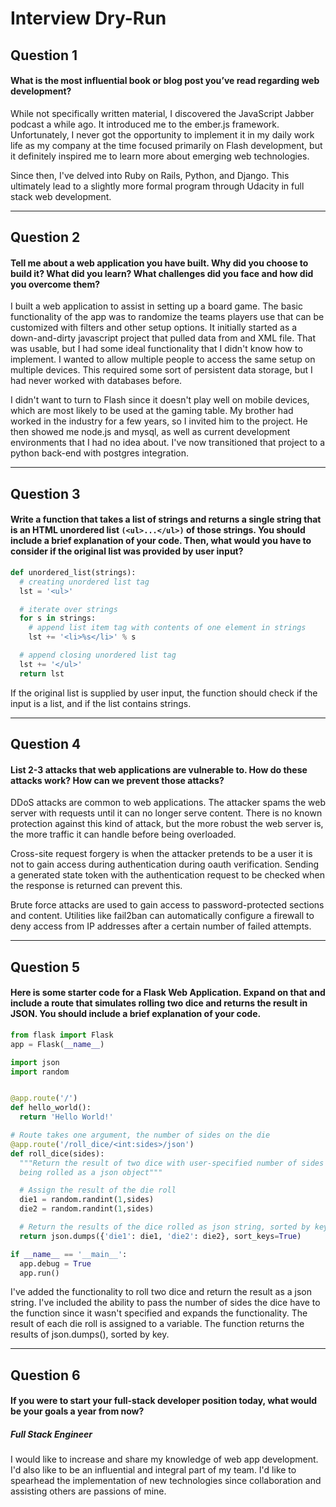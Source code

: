 # Interview Dry-Run 

## Question 1
#### What is the most influential book or blog post you’ve read regarding web development?

While not specifically written material, I discovered the JavaScript Jabber podcast a while ago. It introduced me to the ember.js framework. 
Unfortunately, I never got the opportunity to implement it in my daily work life as my company at the time focused primarily on Flash development, 
but it definitely inspired me to learn more about emerging web technologies.

Since then, I've delved into Ruby on Rails, Python, and Django. This ultimately lead to a slightly more formal program through Udacity in full stack web development.

---

## Question 2
#### Tell me about a web application you have built. Why did you choose to build it? What did you learn? What challenges did you face and how did you overcome them?

I built a web application to assist in setting up a board game. The basic functionality of the app was to randomize the teams players use that can be customized with filters and other setup options. 
It initially started as a down-and-dirty javascript project that pulled data from and XML file. That was usable, but I had some ideal functionality that I didn't know how to implement. 
I wanted to allow multiple people to access the same setup on multiple devices. This required some sort of persistent data storage, but I had never worked with databases before.

I didn't want to turn to Flash since it doesn't play well on mobile devices, which are most likely to be used at the gaming table. My brother had worked in the industry for a few years, 
so I invited him to the project. He then showed me node.js and mysql, as well as current development environments that I had no idea about. I've now transitioned that project to a python back-end with postgres integration.

---

## Question 3
#### Write a function that takes a list of strings and returns a single string that is an HTML unordered list `(<ul>...</ul>)` of those strings. You should include a brief explanation of your code. Then, what would you have to consider if the original list was provided by user input?

```python
def unordered_list(strings):
  # creating unordered list tag
  lst = '<ul>'

  # iterate over strings
  for s in strings:
    # append list item tag with contents of one element in strings
    lst += '<li>%s</li>' % s

  # append closing unordered list tag
  lst += '</ul>'
  return lst

```

If the original list is supplied by user input, the function should check if the input is a list, and if the list contains strings.

---

## Question 4
#### List 2-3 attacks that web applications are vulnerable to. How do these attacks work? How can we prevent those attacks?

DDoS attacks are common to web applications. The attacker spams the web server with requests until it can no longer serve content. 
There is no known protection against this kind of attack, but the more robust the web server is, the more traffic it can handle before being overloaded.

Cross-site request forgery is when the attacker pretends to be a user it is not to gain access during authentication during oauth verification. 
Sending a generated state token with the authentication request to be checked when the response is returned can prevent this.

Brute force attacks are used to gain access to password-protected sections and content. Utilities like fail2ban can automatically configure a 
firewall to deny access from IP addresses after a certain number of failed attempts.

---

## Question 5
#### Here is some starter code for a Flask Web Application. Expand on that and include a route that simulates rolling two dice and returns the result in JSON. You should include a brief explanation of your code.

```python
from flask import Flask
app = Flask(__name__)

import json
import random


@app.route('/')
def hello_world():
  return 'Hello World!'

# Route takes one argument, the number of sides on the die
@app.route('/roll_dice/<int:sides>/json')
def roll_dice(sides):
  """Return the result of two dice with user-specified number of sides
  being rolled as a json object"""

  # Assign the result of the die roll
  die1 = random.randint(1,sides)
  die2 = random.randint(1,sides)

  # Return the results of the dice rolled as json string, sorted by key
  return json.dumps({'die1': die1, 'die2': die2}, sort_keys=True)

if __name__ == '__main__':
  app.debug = True
  app.run()

```

I've added the functionality to roll two dice and return the result as a json string. 
I've included the ability to pass the number of sides the dice have to the function since it wasn't specified and expands the functionality. 
The result of each die roll is assigned to a variable. The function returns the results of json.dumps(), sorted by key.

---

## Question 6
#### If you were to start your full-stack developer position today, what would be your goals a year from now? 

##### Full Stack Engineer
I would like to increase and share my knowledge of web app development. I'd also like to be an influential and integral part of my team. 
I'd like to spearhead the implementation of new technologies since collaboration and assisting others are passions of mine.
